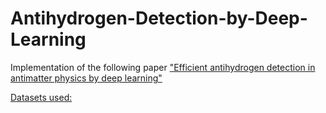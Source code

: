 # Antihydrogen-Detection-by-Deep-Learning

Implementation of the following paper 
<a href=https://arxiv.org/abs/1706.01826> "Efficient antihydrogen detection in antimatter
physics by deep learning"

<a href= http://mlphysics.ics.uci.edu/data/antihydrogen/>  Datasets used:

